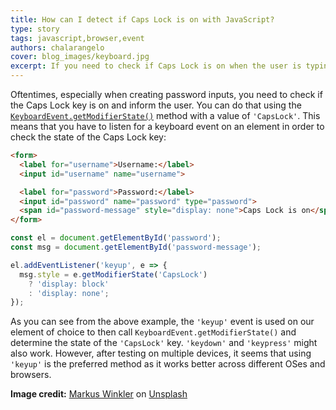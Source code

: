 ```yaml
---
title: How can I detect if Caps Lock is on with JavaScript?
type: story
tags: javascript,browser,event
authors: chalarangelo
cover: blog_images/keyboard.jpg
excerpt: If you need to check if Caps Lock is on when the user is typing in the browser, JavaScript's got you covered.
---
```


Oftentimes, especially when creating password inputs, you need to check if the Caps Lock key is on and inform the user. You can do that using the [`KeyboardEvent.getModifierState()`](https://developer.mozilla.org/en-US/docs/Web/API/KeyboardEvent/getModifierState) method with a value of `'CapsLock'`. This means that you have to listen for a keyboard event on an element in order to check the state of the Caps Lock key:

```html
<form>
  <label for="username">Username:</label>
  <input id="username" name="username">

  <label for="password">Password:</label>
  <input id="password" name="password" type="password">
  <span id="password-message" style="display: none">Caps Lock is on</span>
</form>
```

```js
const el = document.getElementById('password');
const msg = document.getElementById('password-message');

el.addEventListener('keyup', e => {
  msg.style = e.getModifierState('CapsLock')
    ? 'display: block'
    : 'display: none';
});
```

As you can see from the above example, the `'keyup'` event is used on our element of choice to then call `KeyboardEvent.getModifierState()` and determine the state of the `'CapsLock'` key. `'keydown'` and `'keypress'` might also work. However, after testing on multiple devices, it seems that using `'keyup'` is the preferred method as it works better across different OSes and browsers.

**Image credit:** [Markus Winkler](https://unsplash.com/@markuswinkler?utm_source=unsplash&utm_medium=referral&utm_content=creditCopyText) on [Unsplash](https://unsplash.com?utm_source=unsplash&utm_medium=referral&utm_content=creditCopyText)
